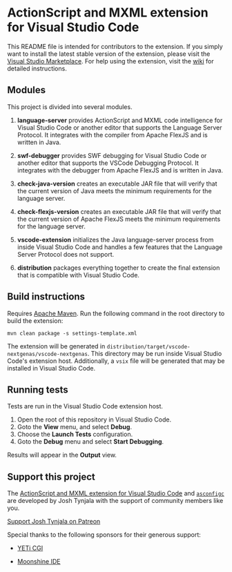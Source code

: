 # ActionScript and MXML extension for Visual Studio Code

This README file is intended for contributors to the extension. If you simply want to install the latest stable version of the extension, please visit the [Visual Studio Marketplace](https://marketplace.visualstudio.com/items?itemName=bowlerhatllc.vscode-nextgenas). For help using the extension, visit the [wiki](https://github.com/BowlerHatLLC/vscode-nextgenas/wiki) for detailed instructions.

## Modules

This project is divided into several modules.

1. **language-server** provides ActionScript and MXML code intelligence for Visual Studio Code or another editor that supports the Language Server Protocol. It integrates with the compiler from Apache FlexJS and is written in Java.

1. **swf-debugger** provides SWF debugging for Visual Studio Code or another editor that supports the VSCode Debugging Protocol. It integrates with the debugger from Apache FlexJS and is written in Java.

1. **check-java-version** creates an executable JAR file that will verify that the current version of Java meets the minimum requirements for the language server.

1. **check-flexjs-version** creates an executable JAR file that will verify that the current version of Apache FlexJS meets the minimum requirements for the language server.

1. **vscode-extension** initializes the Java language-server process from inside Visual Studio Code and handles a few features that the Language Server Protocol does not support.

1. **distribution** packages everything together to create the final extension that is compatible with Visual Studio Code.

## Build instructions

Requires [Apache Maven](https://maven.apache.org/). Run the following command in the root directory to build the extension:

```
mvn clean package -s settings-template.xml
```

The extension will be generated in `distribution/target/vscode-nextgenas/vscode-nextgenas`. This directory may be run inside Visual Studio Code's extension host. Additionally, a `vsix` file will be generated that may be installed in Visual Studio Code.

## Running tests

Tests are run in the Visual Studio Code extension host.

1. Open the root of this repository in Visual Studio Code.
1. Goto the **View** menu, and select **Debug**.
1. Choose the **Launch Tests** configuration.
1. Goto the **Debug** menu and select **Start Debugging**.

Results will appear in the **Output** view.

## Support this project

The [ActionScript and MXML extension for Visual Studio Code](https://marketplace.visualstudio.com/items?itemName=bowlerhatllc.vscode-nextgenas) and [`asconfigc`](https://www.npmjs.com/package/asconfigc) are developed by Josh Tynjala with the support of community members like you.

[Support Josh Tynjala on Patreon](http://patreon.com/josht)

Special thanks to the following sponsors for their generous support:

* [YETi CGI](http://yeticgi.com/)

* [Moonshine IDE](http://moonshine-ide.com/)